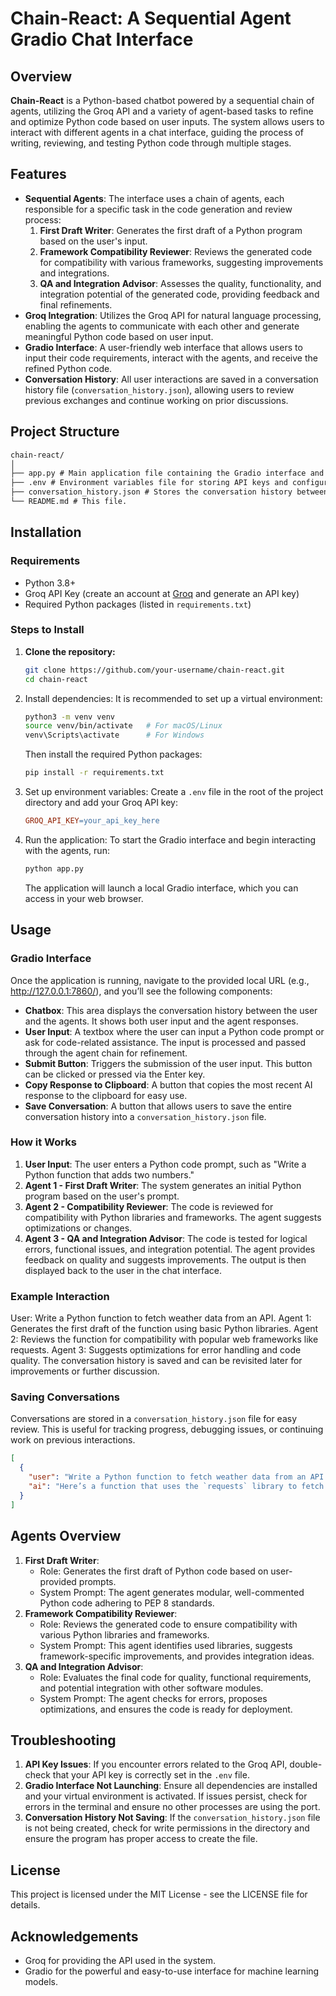 # Chain-React: A Sequential Agent Gradio Chat Interface
## Overview
**Chain-React** is a Python-based chatbot powered by a sequential chain of agents, utilizing the Groq API and a variety of agent-based tasks to refine and optimize Python code based on user inputs. The system allows users to interact with different agents in a chat interface, guiding the process of writing, reviewing, and testing Python code through multiple stages.

## Features
* **Sequential Agents**: The interface uses a chain of agents, each responsible for a specific task in the code generation and review process:
  1. **First Draft Writer**: Generates the first draft of a Python program based on the user's input.
  2. **Framework Compatibility Reviewer**: Reviews the generated code for compatibility with various frameworks, suggesting improvements and integrations.
  3. **QA and Integration Advisor**: Assesses the quality, functionality, and integration potential of the generated code, providing feedback and final refinements.
* **Groq Integration**: Utilizes the Groq API for natural language processing, enabling the agents to communicate with each other and generate meaningful Python code based on user input.
* **Gradio Interface**: A user-friendly web interface that allows users to input their code requirements, interact with the agents, and receive the refined Python code.
* **Conversation History**: All user interactions are saved in a conversation history file (`conversation_history.json`), allowing users to review previous exchanges and continue working on prior discussions.

## Project Structure
```markdown
chain-react/
│
├── app.py # Main application file containing the Gradio interface and agent interactions.
├── .env # Environment variables file for storing API keys and configurations.
├── conversation_history.json # Stores the conversation history between the user and agents.
└── README.md # This file.
```

## Installation
### Requirements
* Python 3.8+
* Groq API Key (create an account at [Groq](https://www.groq.com/) and generate an API key)
* Required Python packages (listed in `requirements.txt`)

### Steps to Install
1. **Clone the repository:**
   ```bash
   git clone https://github.com/your-username/chain-react.git
   cd chain-react
   ```
2. Install dependencies:
   It is recommended to set up a virtual environment:
   ```bash
   python3 -m venv venv
   source venv/bin/activate   # For macOS/Linux
   venv\Scripts\activate      # For Windows
   ```
   Then install the required Python packages:
   ```bash
   pip install -r requirements.txt
   ```
3. Set up environment variables:
   Create a `.env` file in the root of the project directory and add your Groq API key:
   ```makefile
   GROQ_API_KEY=your_api_key_here
   ```
4. Run the application:
   To start the Gradio interface and begin interacting with the agents, run:
   ```bash
   python app.py
   ```
   The application will launch a local Gradio interface, which you can access in your web browser.

## Usage
### Gradio Interface
Once the application is running, navigate to the provided local URL (e.g., http://127.0.0.1:7860/), and you’ll see the following components:
* **Chatbox**: This area displays the conversation history between the user and the agents. It shows both user input and the agent responses.
* **User Input**: A textbox where the user can input a Python code prompt or ask for code-related assistance. The input is processed and passed through the agent chain for refinement.
* **Submit Button**: Triggers the submission of the user input. This button can be clicked or pressed via the Enter key.
* **Copy Response to Clipboard**: A button that copies the most recent AI response to the clipboard for easy use.
* **Save Conversation**: A button that allows users to save the entire conversation history into a `conversation_history.json` file.

### How it Works
1. **User Input**: The user enters a Python code prompt, such as "Write a Python function that adds two numbers."
2. **Agent 1 - First Draft Writer**: The system generates an initial Python program based on the user's prompt.
3. **Agent 2 - Compatibility Reviewer**: The code is reviewed for compatibility with Python libraries and frameworks. The agent suggests optimizations or changes.
4. **Agent 3 - QA and Integration Advisor**: The code is tested for logical errors, functional issues, and integration potential. The agent provides feedback on quality and suggests improvements.
The output is then displayed back to the user in the chat interface.

### Example Interaction
User: Write a Python function to fetch weather data from an API.
Agent 1: Generates the first draft of the function using basic Python libraries.
Agent 2: Reviews the function for compatibility with popular web frameworks like requests.
Agent 3: Suggests optimizations for error handling and code quality.
The conversation history is saved and can be revisited later for improvements or further discussion.

### Saving Conversations
Conversations are stored in a `conversation_history.json` file for easy review. This is useful for tracking progress, debugging issues, or continuing work on previous interactions.
```json
[
  {
    "user": "Write a Python function to fetch weather data from an API.",
    "ai": "Here’s a function that uses the `requests` library to fetch weather data..."
  }
]
```

## Agents Overview
1. **First Draft Writer**:
   * Role: Generates the first draft of Python code based on user-provided prompts.
   * System Prompt: The agent generates modular, well-commented Python code adhering to PEP 8 standards.
2. **Framework Compatibility Reviewer**:
   * Role: Reviews the generated code to ensure compatibility with various Python libraries and frameworks.
   * System Prompt: This agent identifies used libraries, suggests framework-specific improvements, and provides integration ideas.
3. **QA and Integration Advisor**:
   * Role: Evaluates the final code for quality, functional requirements, and potential integration with other software modules.
   * System Prompt: The agent checks for errors, proposes optimizations, and ensures the code is ready for deployment.

## Troubleshooting
1. **API Key Issues**:
   If you encounter errors related to the Groq API, double-check that your API key is correctly set in the `.env` file.
2. **Gradio Interface Not Launching**:
   Ensure all dependencies are installed and your virtual environment is activated. If issues persist, check for errors in the terminal and ensure no other processes are using the port.
3. **Conversation History Not Saving**:
   If the `conversation_history.json` file is not being created, check for write permissions in the directory and ensure the program has proper access to create the file.

## License
This project is licensed under the MIT License - see the LICENSE file for details.

## Acknowledgements
* Groq for providing the API used in the system.
* Gradio for the powerful and easy-to-use interface for machine learning models.
